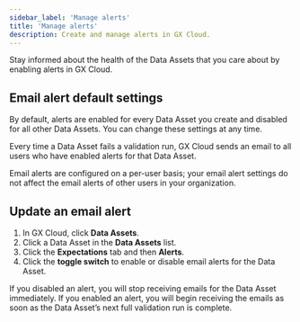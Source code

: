 ```yaml
---
sidebar_label: 'Manage alerts'
title: 'Manage alerts'
description: Create and manage alerts in GX Cloud.
---
```


Stay informed about the health of the Data Assets that you care about by enabling alerts in GX Cloud. 

## Email alert default settings

By default, alerts are enabled for every Data Asset you create and disabled for all other Data Assets. You can change these settings at any time.

Every time a Data Asset fails a validation run, GX Cloud sends an email to all users who have enabled alerts for that Data Asset.

Email alerts are configured on a per-user basis; your email alert settings do not affect the email alerts of other users in your organization.

## Update an email alert

1. In GX Cloud, click **Data Assets**.
2. Click a Data Asset in the **Data Assets** list.
3. Click the **Expectations** tab and then **Alerts**.
4. Click the **toggle switch** to enable or disable email alerts for the Data Asset.

If you disabled an alert, you will stop receiving emails for the Data Asset immediately. If you enabled an alert, you will begin receiving the emails as soon as the Data Asset’s next full validation run is complete.